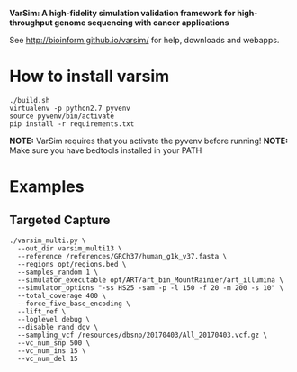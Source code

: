 <b>VarSim: A high-fidelity simulation validation framework for high-throughput genome sequencing with cancer applications</b>

See http://bioinform.github.io/varsim/ for help, downloads and webapps. 


# How to install varsim

```
./build.sh
virtualenv -p python2.7 pyvenv
source pyvenv/bin/activate
pip install -r requirements.txt
```

**NOTE:** VarSim requires that you activate the pyvenv before running!
**NOTE:** Make sure you have bedtools installed in your PATH

# Examples

## Targeted Capture

```
./varsim_multi.py \
  --out_dir varsim_multi13 \
  --reference /references/GRCh37/human_g1k_v37.fasta \
  --regions opt/regions.bed \
  --samples_random 1 \
  --simulator_executable opt/ART/art_bin_MountRainier/art_illumina \
  --simulator_options "-ss HS25 -sam -p -l 150 -f 20 -m 200 -s 10" \
  --total_coverage 400 \
  --force_five_base_encoding \
  --lift_ref \
  --loglevel debug \
  --disable_rand_dgv \
  --sampling_vcf /resources/dbsnp/20170403/All_20170403.vcf.gz \
  --vc_num_snp 500 \
  --vc_num_ins 15 \
  --vc_num_del 15
  ```
